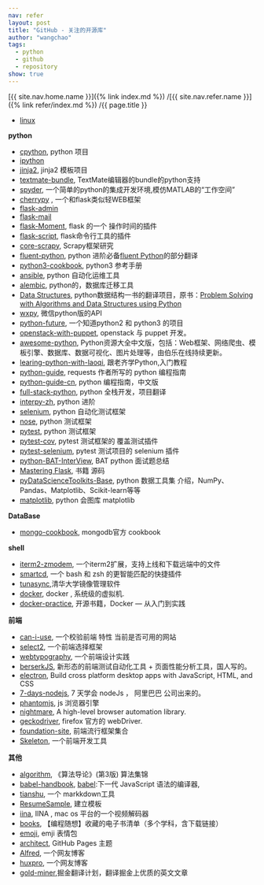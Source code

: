 ```yaml
---
nav: refer
layout: post
title: "GitHub - 关注的开源库"
author: "wangchao"
tags:
  - python
  - github
  - repository
show: true
---
```


[{{ site.nav.home.name }}]({% link index.md %})
/[{{ site.nav.refer.name }}]({% link refer/index.md %})
/{{ page.title }}


- [linux](https://github.com/torvalds/linux)

**python**

- [cpython](https://github.com/python/cpython), python 项目
- [ipython](https://github.com/ipython/ipython)
- [jinja2](https://github.com/pallets/jinja), jinja2 模板项目
- [textmate-bundle](https://github.com/textmate/python.tmbundle), TextMate编辑器的bundle的python支持
- [spyder](https://github.com/spyder-ide/spyder), 一个简单的python的集成开发环境,模仿MATLAB的“工作空间”
- [cherrypy](https://github.com/cherrypy/cherrypy) , 一个和flask类似轻WEB框架
- [flask-admin](https://github.com/flask-admin/flask-admin)
- [flask-mail](https://github.com/mattupstate/flask-mail)
- [flask-Moment](https://github.com/miguelgrinberg/Flask-Moment), flask 的一个 操作时间的插件
- [flask-script](https://github.com/smurfix/flask-script), flask命令行工具的插件
- [core-scrapy](https://github.com/yidao620c/core-scrapy), Scrapy框架研究
- [fluent-python](https://github.com/cundi/fluent-python), python 进阶必备[fluent Python](http://shop.oreilly.com/product/0636920032519.do)的部分翻译
- [python3-cookbook](https://github.com/yidao620c/python3-cookbook), python3 参考手册
- [ansible](https://github.com/ansible/ansible), python 自动化运维工具
- [alembic](https://github.com/zzzeek/alembic), python的，数据库迁移工具
- [Data Structures](https://github.com/facert/python-data-structure-cn), python数据结构一书的翻译项目，原书：[Problem Solving with Algorithms and Data Structures using Python](http://interactivepython.org/runestone/static/pythonds/index.html)
- [wxpy](https://github.com/youfou/wxpy), 微信python版的API
- [python-future](https://github.com/PythonCharmers/python-future), 一个知道python2 和 python3 的项目
- [openstack-with-puppet](https://github.com/NewpTone/deployopenstackwithpuppet), openstack 与 puppet 开发。
- [awesome-python](https://github.com/jobbole/awesome-python-cn), Python资源大全中文版，包括：Web框架、网络爬虫、模板引擎、数据库、数据可视化、图片处理等，由伯乐在线持续更新。
- [learing-python-with-laoqi](https://github.com/qiwsir/StarterLearningPython), 跟老齐学Python,入门教程
- [python-guide](https://github.com/kennethreitz/python-guide), requests 作者所写的 python 编程指南
- [python-guide-cn](https://github.com/Prodesire/Python-Guide-CN), python 编程指南，中文版
- [full-stack-python](https://github.com/haiiiiiyun/fullstackpython.cn), python 全栈开发，项目翻译
- [interpy-zh](https://github.com/NauxLiu/interpy-zh), python 进阶
- [selenium](https://github.com/SeleniumHQ/selenium), python 自动化测试框架
- [nose](https://github.com/nose-devs/nose), python 测试框架
- [pytest](https://github.com/pytest-dev/pytest), python 测试框架
- [pytest-cov](https://github.com/pytest-dev/pytest-cov), pytest 测试框架的 覆盖测试插件
- [pytest-selenium](https://github.com/pytest-dev/pytest-selenium), pytest 测试项目的 selenium 插件
- [python-BAT-InterView](https://github.com/yoghurtjia/-python-BAT-), BAT python 面试题总结
- [Mastering Flask](https://github.com/PacktPublishing/Mastering-Flask), 书籍 源码
- [pyDataScienceToolkits-Base](https://github.com/jasonding1354/pyDataScienceToolkits_Base), python 数据工具集 介绍，NumPy、Pandas、Matplotlib、Scikit-learn等等
- [matplotlib](https://github.com/matplotlib/matplotlib), python 会图库 matplotlib

**DataBase**

- [mongo-cookbook](https://github.com/mongodb/cookbook), mongodb官方 cookbook

**shell**

- [iterm2-zmodem](https://github.com/mmastrac/iterm2-zmodem), 一个iterm2扩展，支持上线和下载远端中的文件
- [smartcd](https://github.com/cxreg/smartcd), 一个 bash 和 zsh 的更智能匹配的快捷插件
- [tunasync](https://github.com/tuna/tunasync),清华大学镜像管理软件
- [docker](https://github.com/docker/docker), docker , 系统级的虚拟机.
- [docker-practice](https://github.com/yeasy/docker_practice), 开源书籍，Docker — 从入门到实践

**前端**

- [can-i-use](https://github.com/Fyrd/caniuse), 一个校验前端 特性 当前是否可用的网站
- [select2](https://github.com/select2/select2), 一个前端选择框架
- [webtypography](https://github.com/clagnut/webtypography), 一个前端设计实践
- [berserkJS](https://github.com/tapir-dream/berserkJS), 新形态的前端测试自动化工具 + 页面性能分析工具，国人写的。
- [electron](https://github.com/electron/electron), Build cross platform desktop apps with JavaScript, HTML, and CSS
- [7-days-nodejs](https://github.com/nqdeng/7-days-nodejs), 7 天学会 nodeJs ， 阿里巴巴 公司出来的。
- [phantomjs](https://github.com/ariya/phantomjs), js 浏览器引擎
- [nightmare](https://github.com/segmentio/nightmare), A high-level browser automation library.
- [geckodriver](https://github.com/mozilla/geckodriver), firefox 官方的 webDriver.
- [foundation-site](https://github.com/zurb/foundation-sites), 前端流行框架集合
- [Skeleton](https://github.com/dhg/Skeleton), 一个前端开发工具

**其他**

- [algorithm](https://github.com/yidao620c/core-algorithm), 《算法导论》(第3版) 算法集锦
- [babel-handbook](https://github.com/thejameskyle/babel-handbook), [babel](https://www.baidu.com/link?url=uVnEAkBogtUOKxLVhXfMRe-UFwCwZhIoJgTzXzs5wQ_&wd=&eqid=87092ba400295d730000000258ceb3f7):下一代 JavaScript 语法的编译器,
- [tianshu](https://github.com/tianmajs/tianshu), 一个 markkdown工具
- [ResumeSample](https://github.com/geekcompany/ResumeSample), 建立模板
- [iina](https://github.com/lhc70000/iina), IINA , mac os 平台的一个视频解码器
- [books](https://github.com/programthink/books), 【编程随想】收藏的电子书清单（多个学科，含下载链接）
- [emoji](https://github.com/WebpageFX/emoji-cheat-sheet.com), emji 表情包
- [architect](https://github.com/pages-themes/architect), GitHub Pages 主题
- [Alfred](https://github.com/Alfred-Sun/Alfred-Sun.github.io), 一个网友博客
- [huxpro](https://github.com/Huxpro/huxpro.github.io), 一个网友博客
- [gold-miner](https://github.com/xitu/gold-miner),掘金翻译计划，翻译掘金上优质的英文文章
